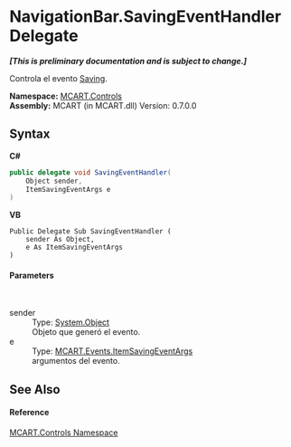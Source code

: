 # NavigationBar.SavingEventHandler Delegate
 _**\[This is preliminary documentation and is subject to change.\]**_

Controla el evento <a href="54969c9e-d9ef-8136-271b-0fc98ac8552d">Saving</a>.

**Namespace:**&nbsp;<a href="1c9d7a8e-81d4-838a-f87d-7379b253b6ce">MCART.Controls</a><br />**Assembly:**&nbsp;MCART (in MCART.dll) Version: 0.7.0.0

## Syntax

**C#**<br />
``` C#
public delegate void SavingEventHandler(
	Object sender,
	ItemSavingEventArgs e
)
```

**VB**<br />
``` VB
Public Delegate Sub SavingEventHandler ( 
	sender As Object,
	e As ItemSavingEventArgs
)
```


#### Parameters
&nbsp;<dl><dt>sender</dt><dd>Type: <a href="http://msdn2.microsoft.com/es-es/library/e5kfa45b" target="_blank">System.Object</a><br />Objeto que generó el evento.</dd><dt>e</dt><dd>Type: <a href="0ff5c00d-02c3-8b74-cd71-2c33737126e6">MCART.Events.ItemSavingEventArgs</a><br />argumentos del evento.</dd></dl>

## See Also


#### Reference
<a href="1c9d7a8e-81d4-838a-f87d-7379b253b6ce">MCART.Controls Namespace</a><br />